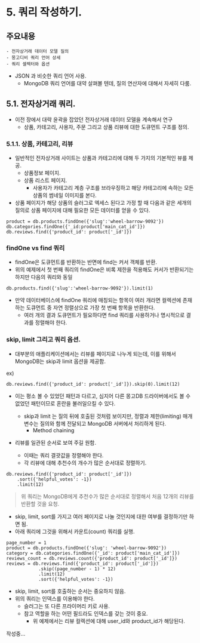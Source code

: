 

# 5. 쿼리 작성하기.
## 주요내용
    - 전자상거래 데이터 모델 질의
    - 몽고디비 쿼리 언어 상세
    - 쿼리 셀렉터와 옵션

- JSON 과 비슷한 쿼리 언어 사용.
    - MongoDB 쿼리 언어를 대약 살펴볼 텐데, 질의 연산자에 대해서 자세히 다룸.

## 5.1. 전자상거래 쿼리.
- 이전 장에서 대략 윤곽을 잡았던 전자상거래 데이터 모델을 계속해서 연구
    - 상품, 카테고리, 사용자, 주문 그리고 상품 리뷰에 대한 도큐먼트 구조를 정의.

### 5.1.1. 상품, 카테고리, 리뷰
 - 일반적인 전자상거래 사이트는 상품과 카테고리에 대해 두 가지의 기본적인 뷰를 제공.
    - 상품정보 페이지.
    - 상품 리스트 페이지.
        - 사용자가 카테고리 계층 구조를 브라우징하고 해당 카테고리에 속하는 모든 상품의 썸네일 이미지를 본다.
- 상품 페이지가 해당 상품의 슬러그로 엑세스 된다고 가정 할 때 다음과 같은 세개의 질의로 상품 페이지에 대해 필요한 모든 데이터를 얻을 수 있다.

~~~
product = db.products.findOne({'slug':'wheel-barrow-9092'})
db.categories.findOne({'_id:product['main_cat_id']})
db.reviews.find({'product_id': product['_id']})
~~~


### findOne vs find 쿼리

- findOne은 도큐먼트를 반환하는 반면에 find는 커서 객체를 반환.
- 위의 예제에서 첫 번째 쿼리의 findOne은 비록 제한을 적용해도 커서가 반환되기는 하지만 다음의 쿼리와 동일

~~~
db.products.find({'slug':'wheel-barrow-9092'}).limit(1)
~~~

- 만약 데이터베이스에 findOne 쿼리에 매칭되는 항목이 여러 개라면 컬렉션에 존재하는 도큐먼트 중 자연 정렬상으로 가장 첫 번째 항목을 반환한다.
    - 여러 개의 결과 도큐먼트가 필요하다면 find 쿼리를 사용하거나 명시적으로 결과를 정렬해야 한다.

###  skip, limit 그리고 쿼리 옵션.
 - 대부분의 애플리케이션에서는 리뷰를 페이지로 나누게 되는데, 이를 위해서 MongoDB는 skip과 limit 옵션을 제공함.

ex) 
~~~
db.reviews.find({'product_id': product['_id']}).skip(0).limit(12)
~~~

- 이는 평소 볼 수 있었던 패턴과 다르고, 심지어 다른 몽고DB 드라이버에서도 볼 수 없었던 패턴이므로 혼란을 불러일으킬 수 있다.
    - skip과 limit 는 질의 뒤에 호출된 것처럼 보이지만, 정렬과 제한(limiting) 매개변수는 질의와 함께 전달되고 MongoDB 서버에서 처리하게 된다.
         - Method chaining

- 리뷰를 일관된 순서로 보여 주길 원함.
    - 이때는 쿼리 결괏값을 정렬해야 한다.
    - 각 리뷰에 대해 추천수의 개수가 많은 순서대로 정렬하기.
~~~
db.reviews.find({'product_id': product['_id']})
    .sort({'helpful_votes': -1})
    .limit(12)
~~~

> 위 쿼리는 MongoDB에게 추천수가 많은 순서대로 정렬해서 처음 12개의 리뷰를 반환할 것을 요청.
 - skip, limit, sort를 가지고 여러 페이지로 나눌 것인지에 대한 여부를 결정하기만 하면 됨.
 - 아래 쿼리에 그것을 위해서 카운트(count) 쿼리를 실행.

~~~
page_number = 1
product = db.products.findOne({'slug': 'wheel-barrow-9092'})
category = db.categories.findOne({'_id': product['main_cat_id']})
reviews_count = db.reviews.count({'product_id': product['_id']})
reviews = db.reviews.find({'product_id': product['_id']})
            .skip((page_number - 1) * 12)
            .limit(12)
            .sort({'helpful_votes': -1})
~~~

- skip, limit, sort를 호출하는 순서는 중요하지 않음.
- 위의 쿼리는 인덱스를 이용해야 한다.
    - 슬러그는 또 다른 프라이머리 키로 사용.
    - 참고 역할을 하는 어떤 필드라도 인덱스를 갖는 것이 중요.
        - 위 예제에서는 리뷰 컬렉션에 대해 user_id와 product_id가 해당된다.


작성중...